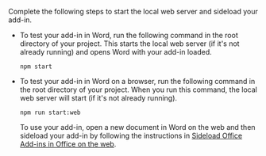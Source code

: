 Complete the following steps to start the local web server and sideload your add-in.

- To test your add-in in Word, run the following command in the root directory of your project. This starts the local web server (if it's not already running) and opens Word with your add-in loaded.

    ```command&nbsp;line
    npm start
    ```

- To test your add-in in Word on a browser, run the following command in the root directory of your project. When you run this command, the local web server will start (if it's not already running).

    ```command&nbsp;line
    npm run start:web
    ```

    To use your add-in, open a new document in Word on the web and then sideload your add-in by following the instructions in [Sideload Office Add-ins in Office on the web](../testing/sideload-office-add-ins-for-testing.md#sideload-an-office-add-in-in-office-on-the-web).
